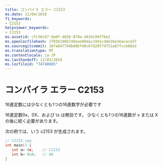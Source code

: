 ```yaml
---
title: コンパイラ エラー C2153
ms.date: 11/04/2016
f1_keywords:
- C2153
helpviewer_keywords:
- C2153
ms.assetid: cfc50cb7-9a0f-4b5b-879a-d419c99f7be1
ms.openlocfilehash: 1f03b196b7ddaae80dac1941cdde5be16acace5f
ms.sourcegitcommit: 16fa847794b60bf40c67d20f74751a67fccb602e
ms.translationtype: MT
ms.contentlocale: ja-JP
ms.lasthandoff: 12/03/2019
ms.locfileid: "74748685"
---
```

# <a name="compiler-error-c2153"></a>コンパイラ エラー C2153

16進定数には少なくとも1つの16進数字が必要です

16進定数0x、0X、および \x は無効です。 少なくとも1つの16進数が x または X の後に続く必要があります。

次の例では、いう c2153 が生成されます。

```cpp
// C2153.cpp
int main() {
   int a= 0x;    // C2153
   int b= 0xA;   // OK
}
```
